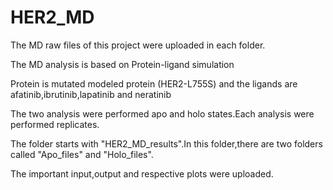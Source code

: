 # HER2_MD
The MD raw files of this project were uploaded in each folder.

The MD analysis is based on Protein-ligand simulation

Protein is mutated modeled protein (HER2-L755S) and the ligands are afatinib,ibrutinib,lapatinib and neratinib

The two analysis were performed apo and holo states.Each analysis were performed replicates.

The folder starts with "HER2_MD_results".In this folder,there are two folders called "Apo_files" and "Holo_files".

The important input,output and respective plots were uploaded.
